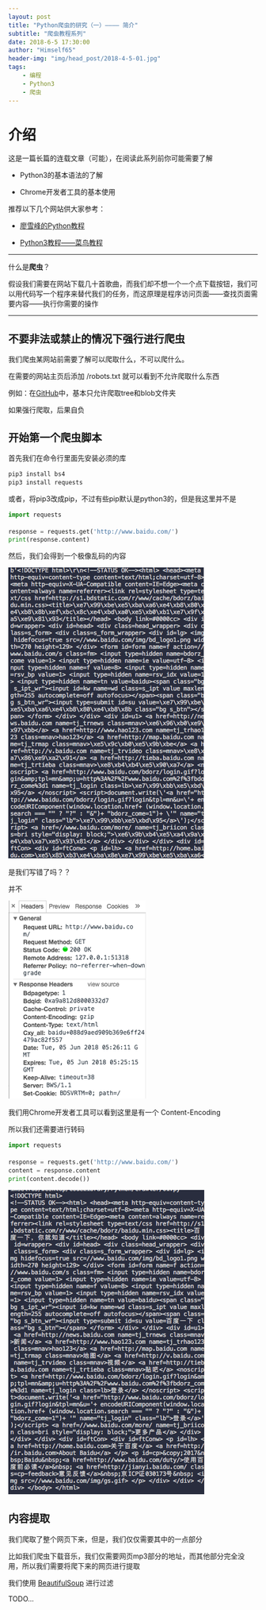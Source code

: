 ```yaml
---
layout: post
title: "Python爬虫的研究（一）———— 简介"
subtitle: "爬虫教程系列"
date: 2018-6-5 17:30:00
author: "Himself65"
header-img: "img/head_post/2018-4-5-01.jpg"
tags: 
    - 编程
    - Python3
    - 爬虫
---
```

# 介绍

这是一篇长篇的连载文章（可能），在阅读此系列前你可能需要了解

- Python3的基本语法的了解

- Chrome开发者工具的基本使用

推荐以下几个网站供大家参考：

- [廖雪峰的Python教程](https://www.liaoxuefeng.com/wiki/0014316089557264a6b348958f449949df42a6d3a2e542c000)

- [Python3教程——菜鸟教程](http://www.runoob.com/python3/python3-tutorial.html)

---

什么是**爬虫**？

假设我们需要在网站下载几十首歌曲，而我们却不想一个一个点下载按钮，我们可以用代码写一个程序来替代我们的任务，而这原理是程序访问页面——查找页面需要内容——执行你需要的操作

---

## 不要非法或禁止的情况下强行进行爬虫

我们爬虫某网站前需要了解可以爬取什么，不可以爬什么。

在需要的网站主页后添加 /robots.txt 就可以看到不允许爬取什么东西

例如：在[GitHub](https://github.com/robots.txt)中，基本只允许爬取tree和blob文件夹

如果强行爬取，后果自负

## 开始第一个爬虫脚本

首先我们在命令行里面先安装必须的库

```bash
pip3 install bs4
pip3 install requests
```

或者，将pip3改成pip，不过有些pip默认是python3的，但是我这里并不是

```python
import requests

response = requests.get('http://www.baidu.com/')
print(response.content)
```

然后，我们会得到一个极像乱码的内容

![01](/img/in_post/2018-6-5-04.png)

是我们写错了吗？？

并不

![02](/img/in_post/2018-6-5-02.png)

我们用Chrome开发者工具可以看到这里是有一个 Content-Encoding

所以我们还需要进行转码

```python
import requests

response = requests.get('http://www.baidu.com/')
content = response.content
print(content.decode())
```

![03](/img/in_post/2018-6-5-03.png)

## 内容提取

我们爬取了整个网页下来，但是，我们仅仅需要其中的一点部分

比如我们爬虫下载音乐，我们仅需要网页mp3部分的地址，而其他部分完全没用，所以我们需要将爬下来的网页进行提取

我们使用 [BeautifulSoup](https://www.crummy.com/software/BeautifulSoup/bs4/doc/index.zh.html) 进行过滤

TODO...